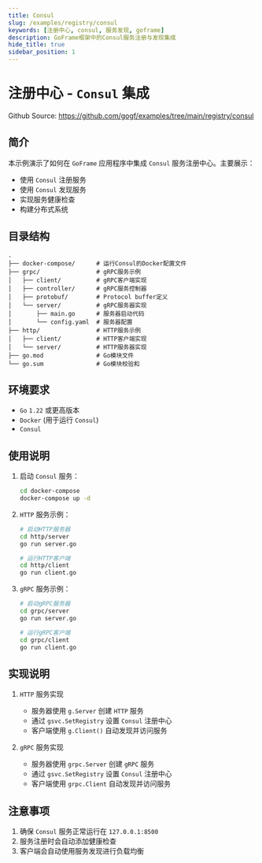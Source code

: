 ```yaml
---
title: Consul
slug: /examples/registry/consul
keywords: [注册中心, consul, 服务发现, goframe]
description: GoFrame框架中的Consul服务注册与发现集成
hide_title: true
sidebar_position: 1
---
```


# 注册中心 - `Consul` 集成

Github Source: https://github.com/gogf/examples/tree/main/registry/consul


## 简介

本示例演示了如何在 `GoFrame` 应用程序中集成 `Consul` 服务注册中心。主要展示：
- 使用 `Consul` 注册服务
- 使用 `Consul` 发现服务
- 实现服务健康检查
- 构建分布式系统

## 目录结构

```text
.
├── docker-compose/      # 运行Consul的Docker配置文件
├── grpc/                # gRPC服务示例
│   ├── client/          # gRPC客户端实现
│   ├── controller/      # gRPC服务控制器
│   ├── protobuf/        # Protocol buffer定义
│   └── server/          # gRPC服务器实现
│       ├── main.go      # 服务器启动代码
│       └── config.yaml  # 服务器配置
├── http/                # HTTP服务示例
│   ├── client/          # HTTP客户端实现
│   └── server/          # HTTP服务器实现
├── go.mod               # Go模块文件
└── go.sum               # Go模块校验和
```


## 环境要求

- `Go` `1.22` 或更高版本
- `Docker` (用于运行 `Consul`)
- `Consul`

## 使用说明

1. 启动 `Consul` 服务：
   ```bash
   cd docker-compose
   docker-compose up -d
   ```

2. `HTTP` 服务示例：
   ```bash
   # 启动HTTP服务器
   cd http/server
   go run server.go

   # 运行HTTP客户端
   cd http/client
   go run client.go
   ```

3. `gRPC` 服务示例：
   ```bash
   # 启动gRPC服务器
   cd grpc/server
   go run server.go

   # 运行gRPC客户端
   cd grpc/client
   go run client.go
   ```

## 实现说明

1. `HTTP` 服务实现
   - 服务器使用 `g.Server` 创建 `HTTP` 服务
   - 通过 `gsvc.SetRegistry` 设置 `Consul` 注册中心
   - 客户端使用 `g.Client()` 自动发现并访问服务

2. `gRPC` 服务实现
   - 服务器使用 `grpc.Server` 创建 `gRPC` 服务
   - 通过 `gsvc.SetRegistry` 设置 `Consul` 注册中心
   - 客户端使用 `grpc.Client` 自动发现并访问服务

## 注意事项

1. 确保 `Consul` 服务正常运行在 `127.0.0.1:8500`
2. 服务注册时会自动添加健康检查
3. 客户端会自动使用服务发现进行负载均衡
